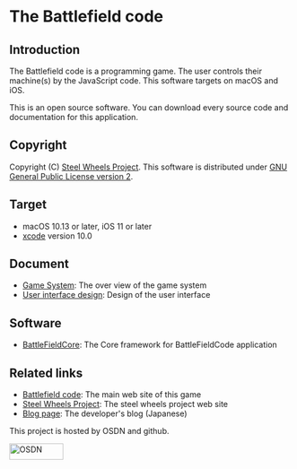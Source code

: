 # The Battlefield code
## Introduction
The Battlefield code is a programming game.
The user controls their machine(s) by the JavaScript code.
This software targets on macOS and iOS.

This is an open source software. You can download every source code and documentation for this application.

## Copyright
Copyright (C) [Steel Wheels Project](http://steelwheels.github.io). This software is distributed under [GNU General Public License version 2](https://opensource.org/licenses/GPL-2.0).

## Target
* macOS 10.13 or later, iOS 11 or later
* [xcode](https://developer.apple.com/xcode/) version 10.0

## Document
* [Game System](https://github.com/steelwheels/BattleFieldCode/blob/master/Document/GameSystem.md): The over view of the game system
* [User interface design](https://github.com/steelwheels/BattleFieldCode/blob/master/Document/UserInterface.md): Design of the user interface

## Software
* [BattleFieldCore](https://github.com/steelwheels/BattleFieldCode/blob/master/BattleFieldCore/README.md): The Core framework for BattleFieldCode application

## Related links
* [Battlefield code](https://github.com/steelwheels/BattleFieldCode): The main web site of this game
* [Steel Wheels Project](http://steelwheels.github.io): The steel wheels project web site
* [Blog page](https://steel-wheels-project.hatenablog.jp/): The developer's blog (Japanese)

This project is hosted by OSDN and github.

<a href="https://osdn.net/"><img src="http://osdn.net/sflogo.php?group_id=11139&type=1" width="96" height="29" border="0" alt="OSDN"></a>
